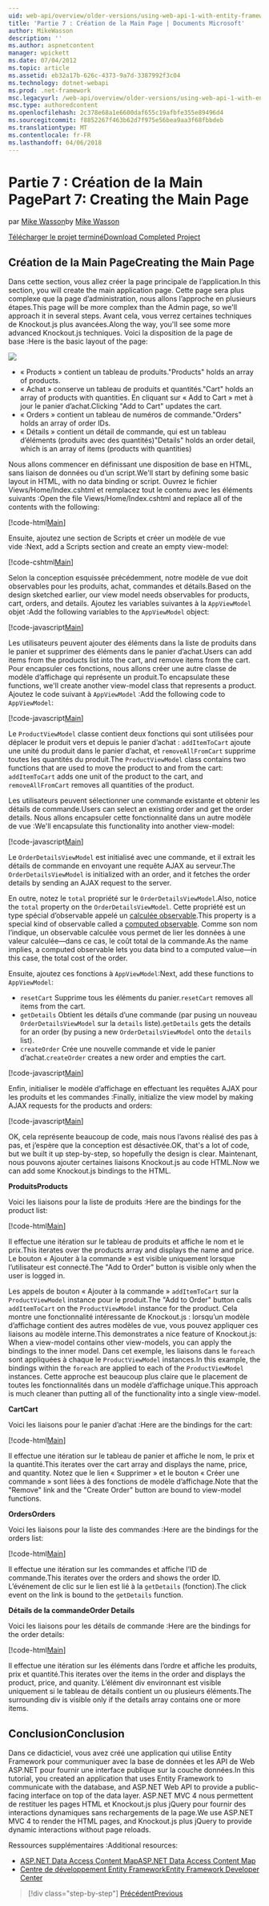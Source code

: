 ```yaml
---
uid: web-api/overview/older-versions/using-web-api-1-with-entity-framework-5/using-web-api-with-entity-framework-part-7
title: 'Partie 7 : Création de la Main Page | Documents Microsoft'
author: MikeWasson
description: ''
ms.author: aspnetcontent
manager: wpickett
ms.date: 07/04/2012
ms.topic: article
ms.assetid: eb32a17b-626c-4373-9a7d-3387992f3c04
ms.technology: dotnet-webapi
ms.prod: .net-framework
msc.legacyurl: /web-api/overview/older-versions/using-web-api-1-with-entity-framework-5/using-web-api-with-entity-framework-part-7
msc.type: authoredcontent
ms.openlocfilehash: 2c378e68a1e6600daf655c19afbfe355e89496d4
ms.sourcegitcommit: f8852267f463b62d7f975e56bea9aa3f68fbbdeb
ms.translationtype: MT
ms.contentlocale: fr-FR
ms.lasthandoff: 04/06/2018
---
```

<a name="part-7-creating-the-main-page"></a><span data-ttu-id="03699-102">Partie 7 : Création de la Main Page</span><span class="sxs-lookup"><span data-stu-id="03699-102">Part 7: Creating the Main Page</span></span>
====================
<span data-ttu-id="03699-103">par [Mike Wasson](https://github.com/MikeWasson)</span><span class="sxs-lookup"><span data-stu-id="03699-103">by [Mike Wasson](https://github.com/MikeWasson)</span></span>

[<span data-ttu-id="03699-104">Télécharger le projet terminé</span><span class="sxs-lookup"><span data-stu-id="03699-104">Download Completed Project</span></span>](http://code.msdn.microsoft.com/ASP-NET-Web-API-with-afa30545)

## <a name="creating-the-main-page"></a><span data-ttu-id="03699-105">Création de la Main Page</span><span class="sxs-lookup"><span data-stu-id="03699-105">Creating the Main Page</span></span>

<span data-ttu-id="03699-106">Dans cette section, vous allez créer la page principale de l’application.</span><span class="sxs-lookup"><span data-stu-id="03699-106">In this section, you will create the main application page.</span></span> <span data-ttu-id="03699-107">Cette page sera plus complexe que la page d’administration, nous allons l’approche en plusieurs étapes.</span><span class="sxs-lookup"><span data-stu-id="03699-107">This page will be more complex than the Admin page, so we'll approach it in several steps.</span></span> <span data-ttu-id="03699-108">Avant cela, vous verrez certaines techniques de Knockout.js plus avancées.</span><span class="sxs-lookup"><span data-stu-id="03699-108">Along the way, you'll see some more advanced Knockout.js techniques.</span></span> <span data-ttu-id="03699-109">Voici la disposition de la page de base :</span><span class="sxs-lookup"><span data-stu-id="03699-109">Here is the basic layout of the page:</span></span>

![](using-web-api-with-entity-framework-part-7/_static/image1.png)

- <span data-ttu-id="03699-110">« Products » contient un tableau de produits.</span><span class="sxs-lookup"><span data-stu-id="03699-110">"Products" holds an array of products.</span></span>
- <span data-ttu-id="03699-111">« Achat » conserve un tableau de produits et quantités.</span><span class="sxs-lookup"><span data-stu-id="03699-111">"Cart" holds an array of products with quantities.</span></span> <span data-ttu-id="03699-112">En cliquant sur « Add to Cart » met à jour le panier d’achat.</span><span class="sxs-lookup"><span data-stu-id="03699-112">Clicking "Add to Cart" updates the cart.</span></span>
- <span data-ttu-id="03699-113">« Orders » contient un tableau de numéros de commande.</span><span class="sxs-lookup"><span data-stu-id="03699-113">"Orders" holds an array of order IDs.</span></span>
- <span data-ttu-id="03699-114">« Détails » contient un détail de commande, qui est un tableau d’éléments (produits avec des quantités)</span><span class="sxs-lookup"><span data-stu-id="03699-114">"Details" holds an order detail, which is an array of items (products with quantities)</span></span>

<span data-ttu-id="03699-115">Nous allons commencer en définissant une disposition de base en HTML, sans liaison de données ou d’un script.</span><span class="sxs-lookup"><span data-stu-id="03699-115">We'll start by defining some basic layout in HTML, with no data binding or script.</span></span> <span data-ttu-id="03699-116">Ouvrez le fichier Views/Home/Index.cshtml et remplacez tout le contenu avec les éléments suivants :</span><span class="sxs-lookup"><span data-stu-id="03699-116">Open the file Views/Home/Index.cshtml and replace all of the contents with the following:</span></span>

[!code-html[Main](using-web-api-with-entity-framework-part-7/samples/sample1.html)]

<span data-ttu-id="03699-117">Ensuite, ajoutez une section de Scripts et créer un modèle de vue vide :</span><span class="sxs-lookup"><span data-stu-id="03699-117">Next, add a Scripts section and create an empty view-model:</span></span>

[!code-cshtml[Main](using-web-api-with-entity-framework-part-7/samples/sample2.cshtml)]

<span data-ttu-id="03699-118">Selon la conception esquissée précédemment, notre modèle de vue doit observables pour les produits, achat, commandes et détails.</span><span class="sxs-lookup"><span data-stu-id="03699-118">Based on the design sketched earlier, our view model needs observables for products, cart, orders, and details.</span></span> <span data-ttu-id="03699-119">Ajoutez les variables suivantes à la `AppViewModel` objet :</span><span class="sxs-lookup"><span data-stu-id="03699-119">Add the following variables to the `AppViewModel` object:</span></span>

[!code-javascript[Main](using-web-api-with-entity-framework-part-7/samples/sample3.js)]

<span data-ttu-id="03699-120">Les utilisateurs peuvent ajouter des éléments dans la liste de produits dans le panier et supprimer des éléments dans le panier d’achat.</span><span class="sxs-lookup"><span data-stu-id="03699-120">Users can add items from the products list into the cart, and remove items from the cart.</span></span> <span data-ttu-id="03699-121">Pour encapsuler ces fonctions, nous allons créer une autre classe de modèle d’affichage qui représente un produit.</span><span class="sxs-lookup"><span data-stu-id="03699-121">To encapsulate these functions, we'll create another view-model class that represents a product.</span></span> <span data-ttu-id="03699-122">Ajoutez le code suivant à `AppViewModel` :</span><span class="sxs-lookup"><span data-stu-id="03699-122">Add the following code to `AppViewModel`:</span></span>

[!code-javascript[Main](using-web-api-with-entity-framework-part-7/samples/sample4.js?highlight=4)]

<span data-ttu-id="03699-123">Le `ProductViewModel` classe contient deux fonctions qui sont utilisées pour déplacer le produit vers et depuis le panier d’achat : `addItemToCart` ajoute une unité du produit dans le panier d’achat, et `removeAllFromCart` supprime toutes les quantités du produit.</span><span class="sxs-lookup"><span data-stu-id="03699-123">The `ProductViewModel` class contains two functions that are used to move the product to and from the cart: `addItemToCart` adds one unit of the product to the cart, and `removeAllFromCart` removes all quantities of the product.</span></span>

<span data-ttu-id="03699-124">Les utilisateurs peuvent sélectionner une commande existante et obtenir les détails de commande.</span><span class="sxs-lookup"><span data-stu-id="03699-124">Users can select an existing order and get the order details.</span></span> <span data-ttu-id="03699-125">Nous allons encapsuler cette fonctionnalité dans un autre modèle de vue :</span><span class="sxs-lookup"><span data-stu-id="03699-125">We'll encapsulate this functionality into another view-model:</span></span>

[!code-javascript[Main](using-web-api-with-entity-framework-part-7/samples/sample5.js?highlight=4)]

<span data-ttu-id="03699-126">Le `OrderDetailsViewModel` est initialisé avec une commande, et il extrait les détails de commande en envoyant une requête AJAX au serveur.</span><span class="sxs-lookup"><span data-stu-id="03699-126">The `OrderDetailsViewModel` is initialized with an order, and it fetches the order details by sending an AJAX request to the server.</span></span>

<span data-ttu-id="03699-127">En outre, notez le `total` propriété sur le `OrderDetailsViewModel`.</span><span class="sxs-lookup"><span data-stu-id="03699-127">Also, notice the `total` property on the `OrderDetailsViewModel`.</span></span> <span data-ttu-id="03699-128">Cette propriété est un type spécial d’observable appelé un [calculée observable](http://knockoutjs.com/documentation/computedObservables.html).</span><span class="sxs-lookup"><span data-stu-id="03699-128">This property is a special kind of observable called a [computed observable](http://knockoutjs.com/documentation/computedObservables.html).</span></span> <span data-ttu-id="03699-129">Comme son nom l’indique, un observable calculée vous permet de lier les données à une valeur calculée&#8212;dans ce cas, le coût total de la commande.</span><span class="sxs-lookup"><span data-stu-id="03699-129">As the name implies, a computed observable lets you data bind to a computed value&#8212;in this case, the total cost of the order.</span></span>

<span data-ttu-id="03699-130">Ensuite, ajoutez ces fonctions à `AppViewModel`:</span><span class="sxs-lookup"><span data-stu-id="03699-130">Next, add these functions to `AppViewModel`:</span></span>

- <span data-ttu-id="03699-131">`resetCart` Supprime tous les éléments du panier.</span><span class="sxs-lookup"><span data-stu-id="03699-131">`resetCart` removes all items from the cart.</span></span>
- <span data-ttu-id="03699-132">`getDetails` Obtient les détails d’une commande (par pusing un nouveau `OrderDetailsViewModel` sur la `details` liste).</span><span class="sxs-lookup"><span data-stu-id="03699-132">`getDetails` gets the details for an order (by pusing a new `OrderDetailsViewModel` onto the `details` list).</span></span>
- <span data-ttu-id="03699-133">`createOrder` Crée une nouvelle commande et vide le panier d’achat.</span><span class="sxs-lookup"><span data-stu-id="03699-133">`createOrder` creates a new order and empties the cart.</span></span>


[!code-javascript[Main](using-web-api-with-entity-framework-part-7/samples/sample6.js?highlight=4)]

<span data-ttu-id="03699-134">Enfin, initialiser le modèle d’affichage en effectuant les requêtes AJAX pour les produits et les commandes :</span><span class="sxs-lookup"><span data-stu-id="03699-134">Finally, initialize the view model by making AJAX requests for the products and orders:</span></span>

[!code-javascript[Main](using-web-api-with-entity-framework-part-7/samples/sample7.js)]

<span data-ttu-id="03699-135">OK, cela représente beaucoup de code, mais nous l’avons réalisé des pas à pas, et j’espère que la conception est désactivée.</span><span class="sxs-lookup"><span data-stu-id="03699-135">OK, that's a lot of code, but we built it up step-by-step, so hopefully the design is clear.</span></span> <span data-ttu-id="03699-136">Maintenant, nous pouvons ajouter certaines liaisons Knockout.js au code HTML.</span><span class="sxs-lookup"><span data-stu-id="03699-136">Now we can add some Knockout.js bindings to the HTML.</span></span>

<span data-ttu-id="03699-137">**Produits**</span><span class="sxs-lookup"><span data-stu-id="03699-137">**Products**</span></span>

<span data-ttu-id="03699-138">Voici les liaisons pour la liste de produits :</span><span class="sxs-lookup"><span data-stu-id="03699-138">Here are the bindings for the product list:</span></span>

[!code-html[Main](using-web-api-with-entity-framework-part-7/samples/sample8.html)]

<span data-ttu-id="03699-139">Il effectue une itération sur le tableau de produits et affiche le nom et le prix.</span><span class="sxs-lookup"><span data-stu-id="03699-139">This iterates over the products array and displays the name and price.</span></span> <span data-ttu-id="03699-140">Le bouton « Ajouter à la commande » est visible uniquement lorsque l’utilisateur est connecté.</span><span class="sxs-lookup"><span data-stu-id="03699-140">The "Add to Order" button is visible only when the user is logged in.</span></span>

<span data-ttu-id="03699-141">Les appels de bouton « Ajouter à la commande » `addItemToCart` sur la `ProductViewModel` instance pour le produit.</span><span class="sxs-lookup"><span data-stu-id="03699-141">The "Add to Order" button calls `addItemToCart` on the `ProductViewModel` instance for the product.</span></span> <span data-ttu-id="03699-142">Cela montre une fonctionnalité intéressante de Knockout.js : lorsqu’un modèle d’affichage contient des autres modèles de vue, vous pouvez appliquer ces liaisons au modèle interne.</span><span class="sxs-lookup"><span data-stu-id="03699-142">This demonstrates a nice feature of Knockout.js: When a view-model contains other view-models, you can apply the bindings to the inner model.</span></span> <span data-ttu-id="03699-143">Dans cet exemple, les liaisons dans le `foreach` sont appliquées à chaque le `ProductViewModel` instances.</span><span class="sxs-lookup"><span data-stu-id="03699-143">In this example, the bindings within the `foreach` are applied to each of the `ProductViewModel` instances.</span></span> <span data-ttu-id="03699-144">Cette approche est beaucoup plus claire que le placement de toutes les fonctionnalités dans un modèle d’affichage unique.</span><span class="sxs-lookup"><span data-stu-id="03699-144">This approach is much cleaner than putting all of the functionality into a single view-model.</span></span>

<span data-ttu-id="03699-145">**Cart**</span><span class="sxs-lookup"><span data-stu-id="03699-145">**Cart**</span></span>

<span data-ttu-id="03699-146">Voici les liaisons pour le panier d’achat :</span><span class="sxs-lookup"><span data-stu-id="03699-146">Here are the bindings for the cart:</span></span>

[!code-html[Main](using-web-api-with-entity-framework-part-7/samples/sample9.html)]

<span data-ttu-id="03699-147">Il effectue une itération sur le tableau de panier et affiche le nom, le prix et la quantité.</span><span class="sxs-lookup"><span data-stu-id="03699-147">This iterates over the cart array and displays the name, price, and quantity.</span></span> <span data-ttu-id="03699-148">Notez que le lien « Supprimer » et le bouton « Créer une commande » sont liées à des fonctions de modèle d’affichage.</span><span class="sxs-lookup"><span data-stu-id="03699-148">Note that the "Remove" link and the "Create Order" button are bound to view-model functions.</span></span>

<span data-ttu-id="03699-149">**Orders**</span><span class="sxs-lookup"><span data-stu-id="03699-149">**Orders**</span></span>

<span data-ttu-id="03699-150">Voici les liaisons pour la liste des commandes :</span><span class="sxs-lookup"><span data-stu-id="03699-150">Here are the bindings for the orders list:</span></span>

[!code-html[Main](using-web-api-with-entity-framework-part-7/samples/sample10.html)]

<span data-ttu-id="03699-151">Il effectue une itération sur les commandes et affiche l’ID de commande.</span><span class="sxs-lookup"><span data-stu-id="03699-151">This iterates over the orders and shows the order ID.</span></span> <span data-ttu-id="03699-152">L’événement de clic sur le lien est lié à la `getDetails` (fonction).</span><span class="sxs-lookup"><span data-stu-id="03699-152">The click event on the link is bound to the `getDetails` function.</span></span>

<span data-ttu-id="03699-153">**Détails de la commande**</span><span class="sxs-lookup"><span data-stu-id="03699-153">**Order Details**</span></span>

<span data-ttu-id="03699-154">Voici les liaisons pour les détails de commande :</span><span class="sxs-lookup"><span data-stu-id="03699-154">Here are the bindings for the order details:</span></span>

[!code-html[Main](using-web-api-with-entity-framework-part-7/samples/sample11.html)]

<span data-ttu-id="03699-155">Il effectue une itération sur les éléments dans l’ordre et affiche les produits, prix et quantité.</span><span class="sxs-lookup"><span data-stu-id="03699-155">This iterates over the items in the order and displays the product, price, and quanity.</span></span> <span data-ttu-id="03699-156">L’élément div environnant est visible uniquement si le tableau de détails contient un ou plusieurs éléments.</span><span class="sxs-lookup"><span data-stu-id="03699-156">The surrounding div is visible only if the details array contains one or more items.</span></span>

## <a name="conclusion"></a><span data-ttu-id="03699-157">Conclusion</span><span class="sxs-lookup"><span data-stu-id="03699-157">Conclusion</span></span>

<span data-ttu-id="03699-158">Dans ce didacticiel, vous avez créé une application qui utilise Entity Framework pour communiquer avec la base de données et les API de Web ASP.NET pour fournir une interface publique sur la couche données.</span><span class="sxs-lookup"><span data-stu-id="03699-158">In this tutorial, you created an application that uses Entity Framework to communicate with the database, and ASP.NET Web API to provide a public-facing interface on top of the data layer.</span></span> <span data-ttu-id="03699-159">ASP.NET MVC 4 nous permettent de restituer les pages HTML et Knockout.js plus jQuery pour fournir des interactions dynamiques sans rechargements de la page.</span><span class="sxs-lookup"><span data-stu-id="03699-159">We use ASP.NET MVC 4 to render the HTML pages, and Knockout.js plus jQuery to provide dynamic interactions without page reloads.</span></span>

<span data-ttu-id="03699-160">Ressources supplémentaires :</span><span class="sxs-lookup"><span data-stu-id="03699-160">Additional resources:</span></span>

- [<span data-ttu-id="03699-161">ASP.NET Data Access Content Map</span><span class="sxs-lookup"><span data-stu-id="03699-161">ASP.NET Data Access Content Map</span></span>](https://msdn.microsoft.com/library/6759sth4.aspx)
- [<span data-ttu-id="03699-162">Centre de développement Entity Framework</span><span class="sxs-lookup"><span data-stu-id="03699-162">Entity Framework Developer Center</span></span>](https://msdn.microsoft.com/data/ef)

> [!div class="step-by-step"]
> [<span data-ttu-id="03699-163">Précédent</span><span class="sxs-lookup"><span data-stu-id="03699-163">Previous</span></span>](using-web-api-with-entity-framework-part-6.md)
